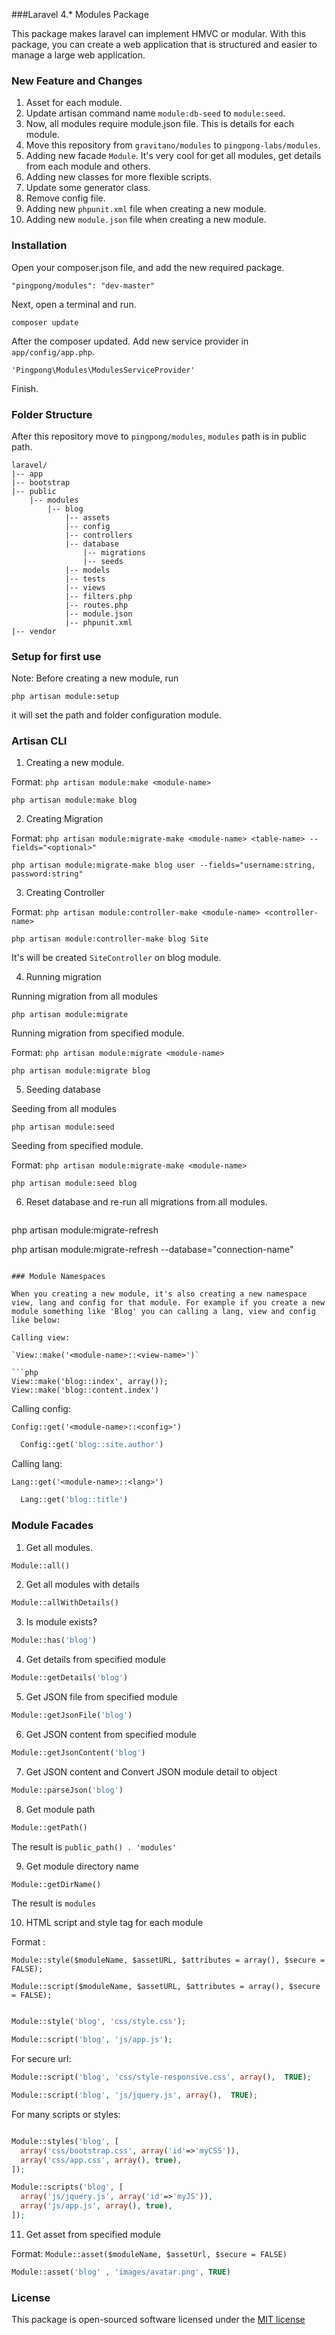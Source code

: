 ###Laravel 4.* Modules Package

This package makes laravel can implement HMVC or modular. 
With this package, you can create a web application that is structured and easier to manage a large web application. 

### New Feature and Changes
1. Asset for each module.
2. Update artisan command name `module:db-seed` to `module:seed`.
3. Now, all modules require module.json file. This is details for each module.
4. Move this repository from `gravitano/modules` to `pingpong-labs/modules`.
5. Adding new facade `Module`. It's very cool for get all modules, get details from each module and others.
6. Adding new classes for more flexible scripts.
7. Update some generator class.
8. Remove config file.
9. Adding new `phpunit.xml` file when creating a new module.
10. Adding new `module.json` file when creating a new module.

### Installation 
Open your composer.json file, and add the new required package. 

  ```
  "pingpong/modules": "dev-master" 
  ```

Next, open a terminal and run. 

  ```
  composer update 
  ```

After the composer updated. Add new service provider in `app/config/app.php`. 

  ```
  'Pingpong\Modules\ModulesServiceProvider' 
  ```

Finish. 

### Folder Structure
After this repository move to `pingpong/modules`, `modules` path is in public path. 

```
laravel/
|-- app
|-- bootstrap
|-- public
    |-- modules
        |-- blog
            |-- assets
            |-- config
            |-- controllers
            |-- database
                |-- migrations
                |-- seeds
            |-- models
            |-- tests
            |-- views
            |-- filters.php
            |-- routes.php
            |-- module.json
            |-- phpunit.xml
|-- vendor
```

### Setup for first use

Note: Before creating a new module, run 

  ```
  php artisan module:setup
  ```
it will set the path and folder configuration module. 

### Artisan CLI 
1. Creating a new module. 

  Format: 
  `php artisan module:make <module-name>`
  ```
  php artisan module:make blog 
  ```
  
2. Creating Migration 

  Format: 
  `php artisan module:migrate-make <module-name> <table-name> --fields="<optional>"`
  ```
  php artisan module:migrate-make blog user --fields="username:string, password:string" 
  ```
  
3. Creating Controller

  Format: 
  `php artisan module:controller-make <module-name> <controller-name>`
  ```
  php artisan module:controller-make blog Site 
  ```
  It's will be created `SiteController` on blog module.
  
4. Running migration
  
  Running migration from all modules
  ```
  php artisan module:migrate 
  ```

  Running migration from specified module.
  
  Format: 
  `php artisan module:migrate <module-name>`
  ```
  php artisan module:migrate blog 
  ```

  
5. Seeding database

  Seeding from all modules
   ```
  php artisan module:seed 
  ```
  
  Seeding from specified module.
  
  Format: 
  `php artisan module:migrate-make <module-name>`

  ```
  php artisan module:seed blog 
  ```
  
6. Reset database and re-run all migrations from all modules.

   ```
  php artisan module:migrate-refresh 

  php artisan module:migrate-refresh --database="connection-name"
  ```
  
### Module Namespaces

When you creating a new module, it's also creating a new namespace view, lang and config for that module. For example if you create a new module something like 'Blog' you can calling a lang, view and config like below:

Calling view:

`View::make('<module-name>::<view-name>')`

```php
  View::make('blog::index', array());
  View::make('blog::content.index')
```

Calling config:

`Config::get('<module-name>::<config>')`

```php
  Config::get('blog::site.author')
```

Calling lang:

`Lang::get('<module-name>::<lang>')`

```php
  Lang::get('blog::title')
```
### Module Facades

1. Get all modules.

  ```php
  Module::all()
  ```

2. Get all modules with details

  ```php
  Module::allWithDetails()
  ```

3. Is module exists?

  ```php
  Module::has('blog')
  ```

4. Get details from specified module

  ```php
  Module::getDetails('blog')
  ```

5. Get JSON file from specified module

  ```php
  Module::getJsonFile('blog')
  ```

6. Get JSON content from specified module

  ```php
  Module::getJsonContent('blog')
  ```

7. Get JSON content and Convert JSON module detail to object

  ```php
  Module::parseJson('blog')
  ```

8. Get module path

  ```php
  Module::getPath()
  ```
  The result is `public_path() . 'modules'`

9. Get module directory name

  ```php
  Module::getDirName()
  ```
  The result is `modules`

10. HTML script and style tag for each module
  
  Format :
  ```
  Module::style($moduleName, $assetURL, $attributes = array(), $secure = FALSE);

  Module::script($moduleName, $assetURL, $attributes = array(), $secure = FALSE);
  ````

  ```php

  Module::style('blog', 'css/style.css');

  Module::script('blog', 'js/app.js');
  ```

  For secure url:

  ```php
  Module::script('blog', 'css/style-responsive.css', array(),  TRUE);

  Module::script('blog', 'js/jquery.js', array(),  TRUE);
  ```

  For many scripts or styles:

  ```php

  Module::styles('blog', [
    array('css/bootstrap.css', array('id'=>'myCSS')),
    array('css/app.css', array(), true),
  ]);

  Module::scripts('blog', [
    array('js/jquery.js', array('id'=>'myJS')),
    array('js/app.js', array(), true),
  ]);

  ```


11. Get asset from specified module
  
  Format:
  `
  Module::asset($moduleName, $assetUrl, $secure = FALSE)
  `
  ```php
  Module::asset('blog' , 'images/avatar.png', TRUE)
  ```

### License

This package is open-sourced software licensed under the [MIT license](http://opensource.org/licenses/MIT)